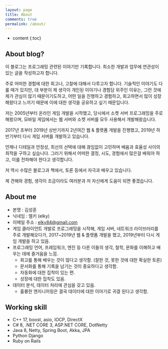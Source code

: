```yaml
---
layout: page
title: About
comments: true
permalink: /about/
---
```


* content
{:toc}

## About blog?

이 블로그는 프로그래밍 관련된 이야기만 기록합니다. 최소한 개발과 업무에 연관성이 있는 글을 작성하고자 합니다.

주로 어떠한 경험에 대한 회고나, 고찰에 대해서 다루고자 합니다. 기술적인 이야기도 다룰 때가 있지만, 대 부분이 제 생각이 개인된 이야기나 경험담 위주인 이유는, 그런 것에 제가 관심이 많기 때문이기도하고, 어떤 일을 진행하고 경험하고, 회고하면서 많이 성장해왔다고 느끼기 때문에 이에 대한 생각을 공유하고 싶기 때문입니다.

저는 2005년부터 온라인 게임 개발을 시작했고, 당시에서 소켓 서버 프로그래밍을 주로해왔으며, 모바일 게임에서는 웹 서버와 소켓 서버를 모두 사용해서 개발해왔습니다.

2017년 초부터 2019년 상반기까지 2년여간 웹 & 플랫폼 개발을 진행했고, 2019년 하반기부터 다시 게임 서버를 개발하고 있습니다.

언제나 디테일과 안정성, 최선의 선택에 대해 끊임없이 고민하며 배움과 효율성 사이의 최적을 구하고 싶습니다.
그러기 위해서 어떠한 결정, 시도, 경험에서 많은걸 배워야 하고, 이를 전파해야 한다고 생각합니다.

저 역시 수많은 블로그과 책에서, 토론 등에서 자극과 배우고 있습니다.

제 견해와 경험, 생각이 조금이라도 여러분과 저 자신에게 도움이 되면 좋겠습니다.

## About me

* 본명 : 김성훈
* 닉네임 : 엘키 (elky)
* 이메일 주소 : <elky84@gmail.com>
* 게임 클라이언트 개발로 프로그래밍을 시작해, 게임 서버, 네트워크 라이브러리를 주로 개발해오다가, 2017~2019년 웹 & 플랫폼 개발을 했고, 2019년부터 다시 게임 개발을 하고 있음.
* 프로그래밍 언어, 프레임워크, 엔진 등 다른 이들의 생각, 철학, 문화를 이해하고 배우는 데에 즐거움을 느낌.
  * 회고를 통해 배우는 것이 많다고 생각함. (잘한 것, 못한 것에 대한 확실한 토론)
  * 문서화를 통해 기록을 남기는 것이 중요하다고 생각함.
  * 자동화에 대한 집착이 있는 편.
  * 성장에 대한 집착도 있음.
* 데이터 분석, 데이터 처리에 관심을 갖고 있음.
  * 훌륭한 엔지니어링은 결국 데이터에 대한 이야기로 귀결 된다고 생각함.

## Working skill

* C++ 17, boost, asio, IOCP, DirectX
* C# 8, .NET CORE 3, ASP.NET CORE, DotNetty
* Java 8, Netty, Spring Boot, Akka, JPA
* Python Django
* Ruby on Rails